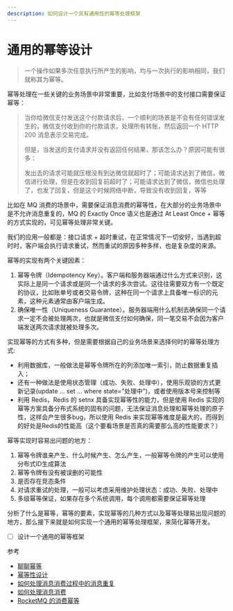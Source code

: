 ```yaml
---
description: 如何设计一个具有通用性的幂等处理框架
---
```


# 通用的幂等设计

> 一个操作如果多次任意执行所产生的影响，均与一次执行的影响相同，我们就称其为幂等。

幂等处理在一些关键的业务场景中非常重要，比如支付场景中的支付接口需要保证幂等：

> 当你给微信支付发送这个付款请求后，一个顺利的场景是不会有任何错误发生的，微信支付收到你的付款请求，处理所有转账，然后返回一个 HTTP 200 消息表示交易完成。
>
> 但是，当发送的支付请求并没有返回任何结果，那该怎么办？原因可能有很多：
>
> 发出去的请求可能就压根没有到达微信就超时了；可能请求达到了微信，微信进行处理，但是在收到回复前超时了；可能请求达到了微信，微信也处理了，也发了回复，但是这个时候网络中断，导致没有收到回复，等等

比如在 MQ 消费的场景中，需要保证消息消费的幂等性，在大部分的业务场景中是不允许消息重复的，MQ 的 Exactly Once 语义也是通过 At Least Once + 幂等 的方式实现的，可见幂等处理非常关键。

我们的应用一般都是：接口请求 + 超时重试，在正常情况下一切安好，当遇到超时时，客户端会执行请求重试，然而重试的原因多种多样，也是复杂度的来源。

幂等的实现有两个关键因素：

1. 幂等令牌（Idempotency Key）。客户端和服务器端通过什么方式来识别，这实际上是同一个请求或是同一个请求的多次尝试。这往往需要双方有一个既定的协议，比如账单号或者交易令牌，这种在同一个请求上具备唯一标识的元素，这种元素通常由客户端生成。
2. 确保唯一性（Uniqueness Guarantee）。服务器端用什么机制去确保同一个请求一定不会被处理两次，也就是微信支付如何确保，同一笔交易不会因为客户端发送两次请求就被处理多次。

实现幂等的方式有多种，但是需要根据自己的业务场景来选择何时的幂等处理方式:

* 利用数据库，一般做法是幂等令牌所在的列添加唯一索引，防止数据重复插入；
* 还有一种做法是使用状态管理（成功、失败、处理中），使用乐观锁的方式更新记录\(update ... set ... where state="处理中"\)，或者使用版本号来控制等
* 利用 Redis，Redis 的 setnx 具备实现幂等性的能力，但是使用 Redis 实现的幂等方案具备分布式系统的固有的问题，无法保证消息处理和幂等处理的原子性，这样会产生很多bug，所以使用 Redis 来实现幂等难度是最大的，而得到的好处是Redis的性能高（这个要看场景是否真的需要那么高的性能要求？）

幂等实现时容易出问题的地方：

1. 幂等令牌谁来产生、什么时候产生、怎么产生，一般幂等令牌的产生可以使用分布式ID生成算法
2. 幂等令牌有没有被误删的可能性
3. 是否存在竞态条件
4. 对请求重试的处理，一般可以考虑采用维护处理状态：成功、失败、处理中
5. 多级幂等保证，如果存在多个系统调用，每个调用都需要保证幂等处理

分析了什么是幂等，幂等的要素，实现幂等的几种方式以及幂等处理易出现问题的地方，那么接下来就是如何实现一个通用的幂等处理框架，来简化幂等开发。

* [ ] 设计一个通用的幂等框架

参考

* [聊聊幂等](https://time.geekbang.org/column/article/896)
* [幂等性设计](https://time.geekbang.org/column/article/4050)
* [如何处理消息消费过程中的消息重复](https://time.geekbang.org/column/article/111552)
* [如何处理消息消费](https://time.geekbang.org/column/article/158277)
* [RocketMQ 的消费幂等](https://mp.weixin.qq.com/s/hM8T3Z2i3dS9Ecxrs8t2Aw)

